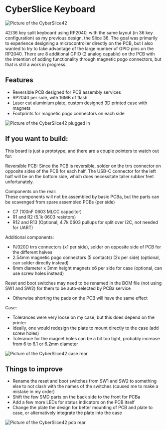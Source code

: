 # CyberSlice Keyboard

![Picture of the CyberSlice42](https://github.com/MReavley/CyberSliceKeyboard/blob/main/Photos/IMG_1311.JPG)

42/36 key split keyboard using RP2040, with the same layout (in 36 key configuration) as my previous design, the Slice 36. The goal was primarily to experience designing a microcontroller directly on the PCB, but I also wanted to try to take advantage of the large number of GPIO pins on the RP2040. There are 8 additional GPIO (2 analog capable) on the PCB with the intention of adding functionality through magnetic pogo connectors, but that is still a work in progress. 

## Features

- Reversible PCB designed for PCB assembly services  
- RP2040 per side, with 16MB of flash  
- Laser cut aluminium plate, custom designed 3D printed case with magnets  
- Footprints for magnetic pogo connectors on each side

![Picture of the CyberSlice42 plugged in](https://github.com/MReavley/CyberSliceKeyboard/blob/main/Photos/IMG_1325.JPG)

## If you want to build:
This board is just a prototype, and there are a couple pointers to watch out for:

Reversible PCB: Since the PCB is reversible, solder on the trrs connector on opposite sides of the PCB for each half. The USB-C connector for the left half will be on the bottom side, which does necessitate taller rubber feet unfortunately.

Components on the rear:  
These components will not be assembled by basic PCBa, but the parts can be scavenged from spare assembled PCBs (per side)
- C7 (100nF 0603 MLCC capacitor)
- R1 and R2 (5.1k 0603 resistors)
- R12 and R13 (Optional, 4.7k 0603 pullups for split over I2C, not needed for UART)

Additional components:
- PJ320D trrs connectors (x1 per side), solder on opposite side of PCB for the different halves
- 2.54mm magnetic pogo connectors (5 contacts) (2x per side) (optional, can solder directly instead)
- 6mm diameter x 3mm height magnets x6 per side for case (optional, can use screw holes instead)

Reset and boot switches may need to be renamed in the BOM file (not using SW1 and SW2) for them to be auto-selected by PCBa service  
- Otherwise shorting the pads on the PCB will have the same effect

Case:
- Tolerances were very loose on my case, but this does depend on the printer
- Ideally, one would redesign the plate to mount directly to the case (add screw holes)
- Tolerance for the magnet holes can be a bit too tight, probably increase from 6 to 6.1 or 6.2mm diameter

![Picture of the CyberSlice42 case rear](https://github.com/MReavley/CyberSliceKeyboard/blob/main/Photos/IMG_1313.JPG)



## Things to improve

- Rename the reset and boot switches from SW1 and SW2 to something else to not clash with the names of the switches (caused me to make a mistake in my order)  
- Shift the few SMD parts on the back side to the front for PCBa  
- Add a few more LEDs for status indicators on the PCB itself  
- Change the plate the design for better mounting of PCB and plate to case, or alternatively integrate the plate into the case  


![Picture of the CyberSlice42 pcb rear](https://github.com/MReavley/CyberSliceKeyboard/blob/main/Photos/IMG_1315.JPG)
